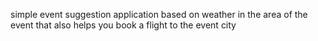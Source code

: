 simple event suggestion application based on weather in the area of the event that also helps you book a flight to the event city
